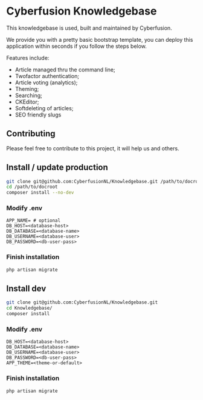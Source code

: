 # Cyberfusion Knowledgebase

This knowledgebase is used, built and maintained by Cyberfusion.

We provide you with a pretty basic bootstrap template, you can deploy this application within seconds if you follow the steps below.

Features include: 

 - Article managed thru the command line;
 - Twofactor authentication;
 - Article voting (analytics);
 - Theming;
 - Searching;
 - CKEditor;
 - Softdeleting of articles;
 - SEO friendly slugs

## Contributing
Please feel free to contribute to this project, it will help us and others.

## Install / update production
```bash
git clone git@github.com:CyberfusionNL/Knowledgebase.git /path/to/docroot
cd /path/to/docroot
composer install --no-dev
```

### Modify .env
```dotenv
APP_NAME= # optional
DB_HOST=<database-host>
DB_DATABASE=<database-name>
DB_USERNAME=<database-user>
DB_PASSWORD=<db-user-pass>
```

### Finish installation
```bash
php artisan migrate
```

## Install dev
```bash
git clone git@github.com:CyberfusionNL/Knowledgebase.git
cd Knowledgebase/
composer install
```

### Modify .env
```dotenv
DB_HOST=<database-host>
DB_DATABASE=<database-name>
DB_USERNAME=<database-user>
DB_PASSWORD=<db-user-pass>
APP_THEME=<theme-or-default>
```

### Finish installation
```bash
php artisan migrate
```
